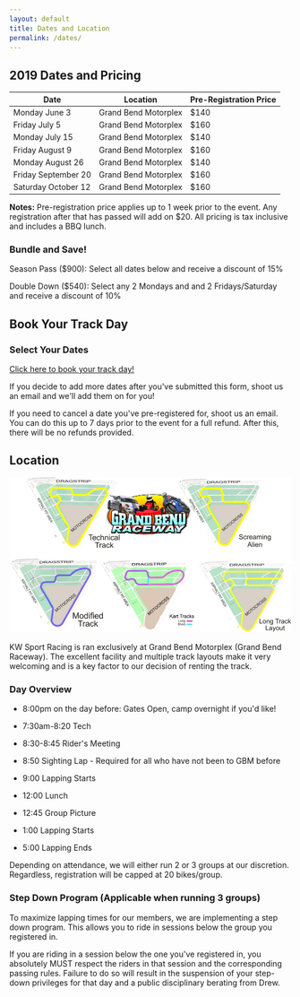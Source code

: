 ```yaml
---
layout: default
title: Dates and Location
permalink: /dates/
---
```


## 2019 Dates and Pricing

| Date | Location | Pre-Registration Price |
| -- | -- | -- |
| Monday June 3 | Grand Bend Motorplex | $140 |
| Friday July 5 | Grand Bend Motorplex | $160 | 
| Monday July 15 | Grand Bend Motorplex | $140 |
| Friday August 9 | Grand Bend Motorplex | $160 |
| Monday August 26 | Grand Bend Motorplex | $140 | 
| Friday September 20 | Grand Bend Motorplex | $160 |
| Saturday October 12 | Grand Bend Motorplex | $160 |

**Notes:** Pre-registration price applies up to 1 week prior to the event. Any registration after that has passed will add on $20. All pricing is tax inclusive and includes a BBQ lunch.

### Bundle and Save!

Season Pass ($900): Select all dates below and receive a discount of 15%

Double Down ($540): Select any 2 Mondays and and 2 Fridays/Saturday and receive a discount of 10%

## Book Your Track Day

### Select Your Dates

[Click here to book your track day!](https://docs.google.com/forms/d/e/1FAIpQLSfXxoXyAZj-RoIbvjBm7NQ-eV_sfsFmA6GQai8sVlSCH0KQDw/viewform)

If you decide to add more dates after you've submitted this form, shoot us an email and we'll add them on for you!

If you need to cancel a date you've pre-registered for, shoot us an email. You can do this up to 7 days prior to the event for a full refund. After this, there will be no refunds provided.

## Location

![gb](/img/raceway.jpg)

KW Sport Racing is ran exclusively at Grand Bend Motorplex (Grand Bend Raceway). The excellent facility and multiple track layouts make it very welcoming and is a key factor to our decision of renting the track.

### Day Overview

- 8:00pm on the day before: Gates Open, camp overnight if you'd like!

- 7:30am-8:20 Tech

- 8:30-8:45 Rider's Meeting

- 8:50 Sighting Lap - Required for all who have not been to GBM before

- 9:00 Lapping Starts

- 12:00 Lunch

- 12:45 Group Picture

- 1:00 Lapping Starts

- 5:00 Lapping Ends

Depending on attendance, we will either run 2 or 3 groups at our discretion. Regardless, registration will be capped at 20 bikes/group.

### Step Down Program (Applicable when running 3 groups)

To maximize lapping times for our members, we are implementing a step down program. This allows you to ride in sessions below the group you registered in.

If you are riding in a session below the one you've registered in, you absolutely MUST respect the riders in that session and the corresponding passing rules. Failure to do so will result in the suspension of your step-down privileges for that day and a public disciplinary berating from Drew.

